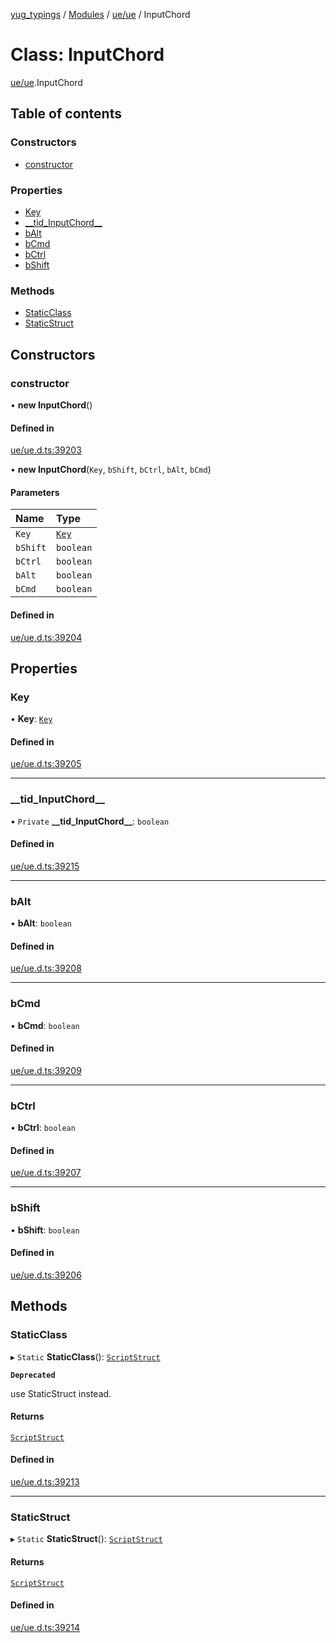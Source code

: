 [yug_typings](../README.md) / [Modules](../modules.md) / [ue/ue](../modules/ue_ue.md) / InputChord

# Class: InputChord

[ue/ue](../modules/ue_ue.md).InputChord

## Table of contents

### Constructors

- [constructor](ue_ue.InputChord.md#constructor)

### Properties

- [Key](ue_ue.InputChord.md#key)
- [\_\_tid\_InputChord\_\_](ue_ue.InputChord.md#__tid_inputchord__)
- [bAlt](ue_ue.InputChord.md#balt)
- [bCmd](ue_ue.InputChord.md#bcmd)
- [bCtrl](ue_ue.InputChord.md#bctrl)
- [bShift](ue_ue.InputChord.md#bshift)

### Methods

- [StaticClass](ue_ue.InputChord.md#staticclass)
- [StaticStruct](ue_ue.InputChord.md#staticstruct)

## Constructors

### constructor

• **new InputChord**()

#### Defined in

[ue/ue.d.ts:39203](https://github.com/YugMetaverse/yug_typings/blob/b7d9b19/ue/ue.d.ts#L39203)

• **new InputChord**(`Key`, `bShift`, `bCtrl`, `bAlt`, `bCmd`)

#### Parameters

| Name | Type |
| :------ | :------ |
| `Key` | [`Key`](ue_ue.Key.md) |
| `bShift` | `boolean` |
| `bCtrl` | `boolean` |
| `bAlt` | `boolean` |
| `bCmd` | `boolean` |

#### Defined in

[ue/ue.d.ts:39204](https://github.com/YugMetaverse/yug_typings/blob/b7d9b19/ue/ue.d.ts#L39204)

## Properties

### Key

• **Key**: [`Key`](ue_ue.Key.md)

#### Defined in

[ue/ue.d.ts:39205](https://github.com/YugMetaverse/yug_typings/blob/b7d9b19/ue/ue.d.ts#L39205)

___

### \_\_tid\_InputChord\_\_

• `Private` **\_\_tid\_InputChord\_\_**: `boolean`

#### Defined in

[ue/ue.d.ts:39215](https://github.com/YugMetaverse/yug_typings/blob/b7d9b19/ue/ue.d.ts#L39215)

___

### bAlt

• **bAlt**: `boolean`

#### Defined in

[ue/ue.d.ts:39208](https://github.com/YugMetaverse/yug_typings/blob/b7d9b19/ue/ue.d.ts#L39208)

___

### bCmd

• **bCmd**: `boolean`

#### Defined in

[ue/ue.d.ts:39209](https://github.com/YugMetaverse/yug_typings/blob/b7d9b19/ue/ue.d.ts#L39209)

___

### bCtrl

• **bCtrl**: `boolean`

#### Defined in

[ue/ue.d.ts:39207](https://github.com/YugMetaverse/yug_typings/blob/b7d9b19/ue/ue.d.ts#L39207)

___

### bShift

• **bShift**: `boolean`

#### Defined in

[ue/ue.d.ts:39206](https://github.com/YugMetaverse/yug_typings/blob/b7d9b19/ue/ue.d.ts#L39206)

## Methods

### StaticClass

▸ `Static` **StaticClass**(): [`ScriptStruct`](ue_ue.ScriptStruct.md)

**`Deprecated`**

use StaticStruct instead.

#### Returns

[`ScriptStruct`](ue_ue.ScriptStruct.md)

#### Defined in

[ue/ue.d.ts:39213](https://github.com/YugMetaverse/yug_typings/blob/b7d9b19/ue/ue.d.ts#L39213)

___

### StaticStruct

▸ `Static` **StaticStruct**(): [`ScriptStruct`](ue_ue.ScriptStruct.md)

#### Returns

[`ScriptStruct`](ue_ue.ScriptStruct.md)

#### Defined in

[ue/ue.d.ts:39214](https://github.com/YugMetaverse/yug_typings/blob/b7d9b19/ue/ue.d.ts#L39214)
